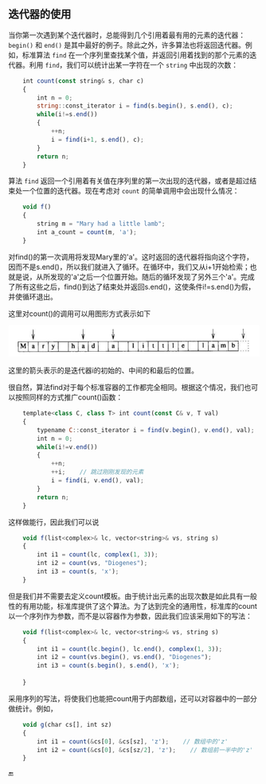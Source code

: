 ## 迭代器的使用

当你第一次遇到某个迭代器时，总能得到几个引用着最有用的元素的迭代器：`begin()` 和 `end()` 是其中最好的例子。除此之外，许多算法也将返回迭代器。例如，标准算法 `find` 在一个序列里查找某个值，并返回引用着找到的那个元素的迭代器。利用 `find`，我们可以统计出某一字符在一个 `string` 中出现的次数：

```javascript
    int count(const string& s, char c)
    {
        int n = 0;
        string::const_iterator i = find(s.begin(), s.end(), c);
        while(i!=s.end())
        {
            ++n;
            i = find(i+1, s.end(), c);
        }
        return n;
    }
```

算法 `find` 返回一个引用着有关值在序列里的第一次出现的迭代器，或者是超过结束处一个位置的迭代器。现在考虑对 `count` 的简单调用中会出现什么情况：

```javascript
    void f()
    {
        string m = "Mary had a little lamb";
        int a_count = count(m, 'a');
    }
```

对find\(\)的第一次调用将发现Mary里的'a'。这时返回的迭代器将指向这个字符，因而不是s.end\(\)，所以我们就进入了循环。在循环中，我们又从i+1开始检索；也就是说，从所发现的'a'之后一个位置开始。随后的循环发现了另外三个'a'。完成了所有这些之后，find\(\)到达了结束处并返回s.end\(\)，这使条件i!=s.end\(\)为假，并使循环退出。

这里对count\(\)的调用可以用图形方式表示如下

![](/assets/3_8_1.png)

这里的箭头表示的是迭代器i的初始的、中间的和最后的位置。

很自然，算法find对于每个标准容器的工作都完全相同。根据这个情况，我们也可以按照同样的方式推广count\(\)函数：

```javascript
    template<class C, class T> int count(const C& v, T val)
    {
        typename C::const_iterator i = find(v.begin(), v.end(), val);    //  "typename" 参见C.13.5节
        int n = 0;
        while(i!=v.end())
        {
            ++n;
            ++i;    // 跳过刚刚发现的元素
            i = find(i, v.end(), val);
        }
        return n;
    }
```

这样做能行，因此我们可以说

```javascript
    void f(list<complex>& lc, vector<string>& vs, string s)
    {
        int i1 = count(lc, complex(1, 3));
        int i2 = count(vs, "Diogenes");
        int i3 = count(s, 'x');
    }
```

但是我们并不需要去定义count模板。由于统计出元素的出现次数是如此具有一般性的有用功能，标准库提供了这个算法。为了达到完全的通用性，标准库的count以一个序列作为参数，而不是以容器作为参数，因此我们应该采用如下的写法：

```javascript
    void f(list<complex>& lc, vector<string>& vs, string s)
    {
        int i1 = count(lc.begin(), lc.end(), complex(1, 3));
        int i2 = count(vs.begin(), vs.end(), "Diogenes");
        int i3 = count(s.begin(), s.end(), 'x');

    }
```

采用序列的写法，将使我们也能把count用于内部数组，还可以对容器中的一部分做统计。例如，

```javascript
    void g(char cs[], int sz)
    {
        int i1 = count(&cs[0], &cs[sz], 'z');    // 数组中的'z'
        int i2 = count(&cs[0], &cs[sz/2], 'z');    // 数组前一半中的'z'
    }
```

🔚

